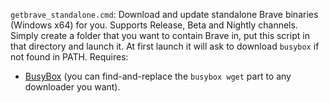 `getbrave_standalone.cmd`: Download and update standalone Brave binaries (Windows x64) for you. Supports Release, Beta and Nightly channels.  
Simply create a folder that you want to contain Brave in, put this script in that directory and launch it.
At first launch it will ask to download `busybox` if not found in PATH.
Requires:  
- [BusyBox](https://frippery.org/files/busybox/busybox.exe) (you can find-and-replace the `busybox wget` part to any downloader you want).  
